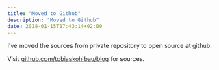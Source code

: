 ```yaml
---
title: "Moved to Github"
description: "Moved to Github"
date: 2018-01-15T17:43:14+02:00
---
```


I've moved the sources from private repository to open source at github.

Visit [github.com/tobiaskohlbau/blog](https://github.com/tobiaskohlbau/blog) for sources.
